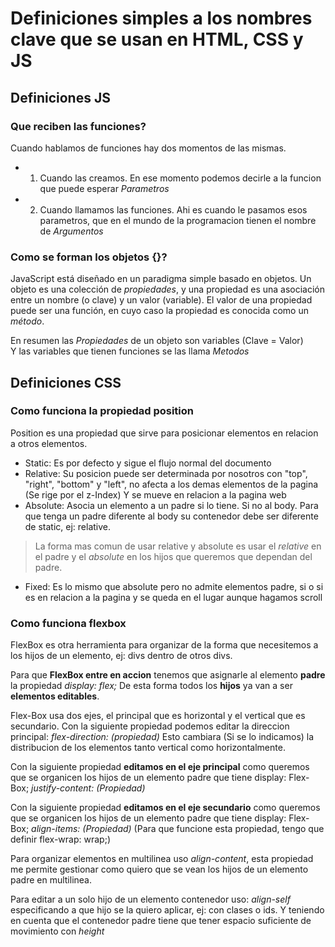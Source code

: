 # Definiciones simples a los nombres clave que se usan en HTML, CSS y JS

## Definiciones JS

### Que reciben las funciones?  

Cuando hablamos de funciones hay dos momentos de las mismas.
- 1. Cuando las creamos. En ese momento podemos decirle a la funcion que puede esperar *Parametros*
- 2. Cuando llamamos las funciones. Ahi es cuando le pasamos esos parametros, que en el mundo de la programacion tienen el nombre de *Argumentos*

### Como se forman los objetos {}?  

JavaScript está diseñado en un paradigma simple basado en objetos. Un objeto es una colección de *propiedades*, y una propiedad es una asociación entre un nombre (o clave) y un valor (variable). El valor de una propiedad puede ser una función, en cuyo caso la propiedad es conocida como un *método*.

En resumen las *Propiedades* de un objeto son variables (Clave = Valor)  
Y las variables que tienen funciones se las llama *Metodos*

## Definiciones CSS

### Como funciona la propiedad position  

Position es una propiedad que sirve para posicionar elementos en relacion a otros elementos.

- Static: Es por defecto y sigue el flujo normal del documento
- Relative: Su posicion puede ser determinada por nosotros con "top", "right", "bottom" y "left", no afecta a los demas elementos de la pagina (Se rige por el z-Index) Y se mueve en relacion a la pagina web 
- Absolute: Asocia un elemento a un padre si lo tiene. Si no al body. Para que tenga un padre diferente al body su contenedor debe ser diferente de static, ej: relative.

> La forma mas comun de usar relative y absolute es usar el *relative* en el padre y el *absolute* en los hijos que queremos que dependan del padre.

- Fixed: Es lo mismo que absolute pero no admite elementos padre, si o si es en relacion a la pagina y se queda en el lugar aunque hagamos scroll

### Como funciona flexbox  

FlexBox es otra herramienta para organizar de la forma que necesitemos a los hijos de un elemento, ej: divs dentro de otros divs.
  
Para que **FlexBox entre en accion** tenemos que asignarle al elemento **padre** la propiedad *display: flex;* De esta forma todos los **hijos** ya van a ser **elementos editables**.
  
Flex-Box usa dos ejes, el principal que es horizontal y el vertical que es secundario. Con la siguiente propiedad podemos editar la direccion principal:
*flex-direction: (propiedad)* Esto cambiara (Si se lo indicamos) la distribucion de los elementos tanto vertical como horizontalmente.
  
Con la siguiente propiedad **editamos en el eje principal** como queremos que se organicen los hijos de un elemento padre que tiene display: Flex-Box; *justify-content: (Propiedad)*

Con la siguiente propiedad **editamos en el eje secundario** como queremos que se organicen los hijos de un elemento padre que tiene display: Flex-Box; *align-items: (Propiedad)* (Para que funcione esta propiedad, tengo que definir flex-wrap: wrap;)

Para organizar elementos en multilinea uso *align-content*, esta propiedad me permite gestionar como quiero que se vean los hijos de un elemento padre en multilinea.
  
Para editar a un solo hijo de un elemento contenedor uso: *align-self* especificando a que hijo se la quiero aplicar, ej: con clases o ids. Y teniendo en cuenta que el contenedor padre tiene que tener espacio suficiente de movimiento con *height*
